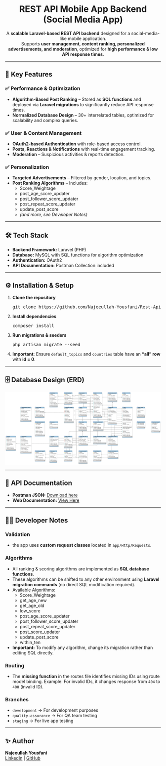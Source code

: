 
<html>
    <h1 align="center"><b>REST API Mobile App Backend (Social Media App)</b></h1>

<p align="center">
A <b>scalable Laravel-based REST API backend</b> designed for a social-media-like mobile application.<br>
Supports <b>user management, content ranking, personalized advertisements, and moderation</b>, optimized for <b>high performance & low API response times</b>.
</p>

<hr>

<h2>🚀 Key Features</h2>

<h3>✅ Performance & Optimization</h3>
<ul>
  <li><b>Algorithm-Based Post Ranking</b> – Stored as <b>SQL functions</b> and deployed via <b>Laravel migrations</b> to significantly reduce API response times.</li>
  <li><b>Normalized Database Design</b> – 30+ interrelated tables, optimized for scalability and complex queries.</li>
</ul>

<h3>✅ User & Content Management</h3>
<ul>
  <li><b>OAuth2-based Authentication</b> with role-based access control.</li>
  <li><b>Posts, Reactions & Notifications</b> with real-time engagement tracking.</li>
  <li><b>Moderation</b> – Suspicious activities & reports detection.</li>
</ul>

<h3>✅ Personalization</h3>
<ul>
  <li><b>Targeted Advertisements</b> – Filtered by gender, location, and topics.</li>
  <li><b>Post Ranking Algorithms</b> – Includes:
    <ul>
      <li>Score_Weightage</li>
      <li>post_age_score_updater</li>
      <li>post_follower_score_updater</li>
      <li>post_repeat_score_updater</li>
      <li>update_post_score</li>
      <li><i>(and more, see Developer Notes)</i></li>
    </ul>
  </li>
</ul>

<hr>

<h2>🛠️ Tech Stack</h2>
<ul>
  <li><b>Backend Framework:</b> Laravel (PHP)</li>
  <li><b>Database:</b> MySQL with SQL functions for algorithm optimization</li>
  <li><b>Authentication:</b> OAuth2</li>
  <li><b>API Documentation:</b> Postman Collection included</li>
</ul>

<hr>

<h2>⚙️ Installation & Setup</h2>
<ol>
  <li><b>Clone the repository</b><br>
    <pre>git clone https://github.com/Najeeullah-Yousfani/Rest-Api-Mobile-App-Backend.git</pre>
  </li>
  <li><b>Install dependencies</b><br>
    <pre>composer install</pre>
  </li>
  <li><b>Run migrations & seeders</b><br>
    <pre>php artisan migrate --seed</pre>
  </li>
  <li><b>Important:</b> Ensure <code>default_topics</code> and <code>countries</code> table have an <b>“all” row</b> with <b>id = 0</b>.</li>
</ol>

<hr>

<h2>🗄 Database Design (ERD)</h2>
<img src="ERD%20Swike.png" alt="ERD">

<hr>

<h2>📖 API Documentation</h2>
<ul>
  <li><b>Postman JSON:</b> <a href="FindUr-App.postman_collection.json" download>Download here</a></li>
  <li><b>Web Documentation:</b> <a href="https://documenter.getpostman.com/view/16849528/UVeKq5VG#4164cdd4-2172-4f3e-9d6d-d4f1976c3f74">View Here</a></li>
</ul>

<hr>

<h2>👨‍💻 Developer Notes</h2>

<h3>Validation</h3>
<ul>
  <li>the app uses <b>custom request classes</b> located in <code>app/Http/Requests</code>.</li>
</ul>

<h3>Algorithms</h3>
<ul>
  <li>All ranking & scoring algorithms are implemented as <b>SQL database functions</b>.</li>
  <li>These algorithms can be shifted to any other environment using <b>Laravel migration commands</b> (no direct SQL modification required).</li>
  <li>Available Algorithms:
    <ul>
      <li>Score_Weightage</li>
      <li>get_age_new</li>
      <li>get_age_old</li>
      <li>low_score</li>
      <li>post_age_score_updater</li>
      <li>post_follower_score_updater</li>
      <li>post_repeat_score_updater</li>
      <li>post_score_updater</li>
      <li>update_post_score</li>
      <li>within_ten</li>
    </ul>
  </li>
  <li><b>Important:</b> To modify any algorithm, change its migration rather than editing SQL directly.</li>
</ul>

<h3>Routing</h3>
<ul>
  <li>The <b>missing function</b> in the routes file identifies missing IDs using route model binding.  
  Example: For invalid IDs, it changes response from <code>404</code> to <code>400</code> (invalid ID).</li>
</ul>

<h3>Branches</h3>
<ul>
  <li><code>development</code> → For development purposes</li>
  <li><code>quality-assurance</code> → For QA team testing</li>
  <li><code>staging</code> → For live app testing</li>
</ul>

<hr>

<h2>✨ Author</h2>
<p><b>Najeeullah Yousfani</b><br>
<a href="https://linkedin.com/in/your-link">LinkedIn</a> | 
<a href="https://github.com/Najeeullah-Yousfani">GitHub</a>
</p>


</html>
